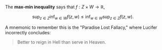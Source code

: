 The **max-min inequality** says that ${\displaystyle f:Z\times W\to \mathbb {R} }$,

$$
{\displaystyle \sup _{z\in Z}\inf _{w\in W}f(z,w)\leq \inf _{w\in W}\sup _{z\in Z}f(z,w).}
$$

A mnemonic to remember this is the "Paradise Lost Fallacy," where Lucifer incorrectly concludes:

> Better to reign in Hell than serve in Heaven.